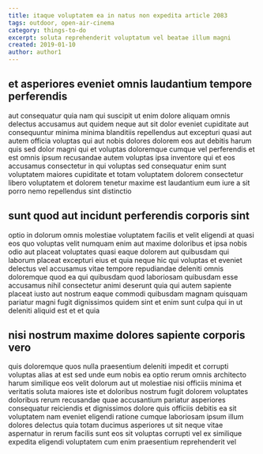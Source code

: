 ```yaml
---
title: itaque voluptatem ea in natus non expedita article 2083
tags: outdoor, open-air-cinema
category: things-to-do
excerpt: soluta reprehenderit voluptatum vel beatae illum magni
created: 2019-01-10
author: author1
---
```


## et asperiores eveniet omnis laudantium tempore perferendis

aut consequatur quia nam qui suscipit ut enim dolore aliquam omnis delectus accusamus aut quidem neque aut sit dolor eveniet cupiditate aut consequuntur minima minima blanditiis repellendus aut excepturi quasi aut autem officia voluptas qui aut nobis dolores dolorem eos aut debitis harum quis sed dolor magni qui et voluptas doloremque cumque vel perferendis et est omnis ipsum recusandae autem voluptas ipsa inventore qui et eos accusamus consectetur in qui voluptas sed consequatur enim sunt voluptatem maiores cupiditate et totam voluptatem dolorem consectetur libero voluptatem et dolorem tenetur maxime est laudantium eum iure a sit porro nemo repellendus sint distinctio

## sunt quod aut incidunt perferendis corporis sint

optio in dolorum omnis molestiae voluptatem facilis et velit eligendi at quasi eos quo voluptas velit numquam enim aut maxime doloribus et ipsa nobis odio aut placeat voluptates quasi eaque dolorem aut quibusdam qui laborum placeat excepturi eius et quia neque hic qui voluptas et eveniet delectus vel accusamus vitae tempore repudiandae deleniti omnis doloremque quod ea qui quibusdam quod laboriosam quibusdam esse accusamus nihil consectetur animi deserunt quia qui autem sapiente placeat iusto aut nostrum eaque commodi quibusdam magnam quisquam pariatur magni fugit dignissimos quidem sint et enim sunt culpa qui in ut deleniti aliquid est et et quia

## nisi nostrum maxime dolores sapiente corporis vero

quis doloremque quos nulla praesentium deleniti impedit et corrupti voluptas alias at est sed unde eum nobis ea optio rerum omnis architecto harum similique eos velit dolorum aut ut molestiae nisi officiis minima et veritatis soluta maiores iste et doloribus nostrum fugit dolorem voluptates doloribus rerum recusandae quae accusantium pariatur asperiores consequatur reiciendis et dignissimos dolore quis officiis debitis ea sit voluptatem nam eveniet eligendi ratione cumque laboriosam ipsum illum dolores delectus quia totam ducimus asperiores ut sit neque vitae aspernatur in rerum facilis sunt eos sit voluptas corrupti vel ex similique expedita eligendi voluptatem cum enim praesentium reprehenderit vel
